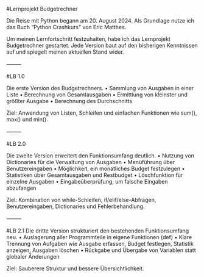 #Lernprojekt Budgetrechner

Die Reise mit Python begann am 20. August 2024.
Als Grundlage nutze ich das Buch “Python Crashkurs” von Eric Matthes.

Um meinen Lernfortschritt festzuhalten, habe ich das Lernprojekt Budgetrechner gestartet.
Jede Version baut auf den bisherigen Kenntnissen auf und spiegelt meinen aktuellen Stand wider.

⸻

#LB 1.0

Die erste Version des Budgetrechners.
	•	Sammlung von Ausgaben in einer Liste
	•	Berechnung von Gesamtausgaben
	•	Ermittlung von kleinster und größter Ausgabe
	•	Berechnung des Durchschnitts

Ziel: Anwendung von Listen, Schleifen und einfachen Funktionen wie sum(), max() und min().

⸻

#LB 2.0

Die zweite Version erweitert den Funktionsumfang deutlich.
	•	Nutzung von Dictionaries für die Verwaltung von Ausgaben
	•	Menüführung über Benutzereingaben
	•	Möglichkeit, ein monatliches Budget festzulegen
	•	Statistiken über Gesamtausgaben und Restbudget
	•	Löschfunktion für einzelne Ausgaben
	•	Eingabeüberprüfung, um falsche Eingaben abzufangen

Ziel: Kombination von while-Schleifen, if/elif/else-Abfragen, Benutzereingaben, Dictionaries und Fehlerbehandlung.

⸻

#LB 2.1
Die dritte Version strukturiert den bestehenden Funktionsumfang neu.
• Auslagerung aller Programmteile in eigene Funktionen (def)
• Klare Trennung von Aufgaben wie Ausgabe erfassen, Budget festlegen, Statistik anzeigen, Ausgaben löschen
• Rückgabe und Übergabe von Variablen statt globaler Änderungen

Ziel: Sauberere Struktur und bessere Übersichtlichkeit.
